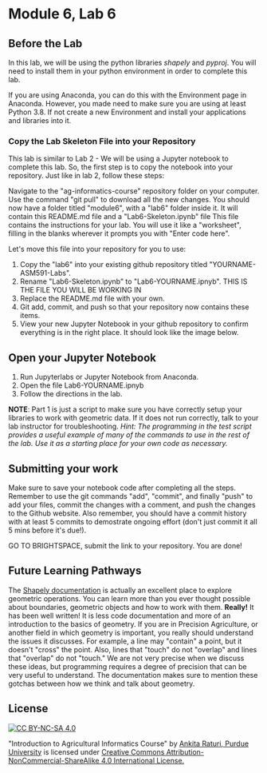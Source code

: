 # Module 6, Lab 6

## Before the Lab
In this lab, we will be using the python libraries *shapely* and *pyproj*. You will need to install them in your python environment in order to complete this lab.

If you are using Anaconda, you can do this with the Environment page in Anaconda. However, you made need to make sure you are using at least Python 3.8. If not create a new Environment and install your applications and libraries into it.

### Copy the Lab Skeleton File into your Repository

This lab is similar to Lab 2 - We will be using a Jupyter notebook to complete this lab. So, the first step is to copy the notebook into your repository. Just like in lab 2, follow these steps:

Navigate to the "ag-informatics-course" repository folder on your computer. Use the command "git pull" to download all the new changes. You should now have a folder titled "module6", with a "lab6" folder inside it. It will contain this README.md file and a "Lab6-Skeleton.ipynb" file This file contains the instructions for your lab. You will use it like a "worksheet", filling in the blanks wherever it prompts you with "Enter code here".

Let's move this file into your repository for you to use:

1. Copy the "lab6" into your existing github repository titled "YOURNAME-ASM591-Labs".
2. Rename "Lab6-Skeleton.ipynb" to "Lab6-YOURNAME.ipnyb". THIS IS THE FILE YOU WILL BE WORKING IN
3. Replace the README.md file with your own.
4. Git add, commit, and push so that your repository now contains these items.
5. View your new Jupyter Notebook in your github repository to confirm everything is in the right place. It should look like the image below.

## Open your Jupyter Notebook

1. Run Jupyterlabs or Jupyter Notebook from Anaconda.
2. Open the file Lab6-YOURNAME.ipnyb
3. Follow the directions in the lab.

**NOTE**: Part 1 is just a script to make sure you have correctly setup your libraries to work with geometric data. If it does not run correctly, talk to your lab instructor for troubleshooting. *Hint: The programming in the test script provides a useful example of many of the commands to use in the rest of the lab. Use it as a starting place for your own code as necessary.*

## Submitting your work
Make sure to save your notebook code after completing all the steps. Remember to use the git commands "add", "commit", and finally "push" to add your files, commit the changes with a comment, and push the changes to the Github website. Also remember, you should have a commit history with at least 5 commits to demostrate ongoing effort (don't just commit it all 5 mins before it's due!).

GO TO BRIGHTSPACE, submit the link to your repository. You are done!

## Future Learning Pathways 
The [Shapely documentation](https://shapely.readthedocs.io/en/stable/manual.html) is actually an excellent place to explore geometric operations. You can learn more than you ever thought possible about boundaries, geometric objects and how to work with them. **Really!** It has been well written! It is less code documentation and more of an introduction to the basics of geometry. If you are in Precision Agriculture, or another field in which geometry is important, you really should understand the issues it discusses. For example, a line may "contain" a point, but it doesn't "cross" the point. Also, lines that "touch" do not "overlap" and lines that "overlap" do not "touch." We are not very precise when we discuss these ideas, but programming requires a degree of precision that can be very useful to understand. The documentation makes sure to mention these gotchas between how we think and talk about geometry.

## License
[![CC BY-NC-SA 4.0][cc-by-nc-sa-shield]][cc-by-nc-sa]

<!-- This work is licensed under a
[Creative Commons Attribution-NonCommercial-ShareAlike 4.0 International License][cc-by-nc-sa].

[![CC BY-NC-SA 4.0][cc-by-nc-sa-image]][cc-by-nc-sa] -->

[cc-by-nc-sa]: http://creativecommons.org/licenses/by-nc-sa/4.0/
[cc-by-nc-sa-image]: https://licensebuttons.net/l/by-nc-sa/4.0/88x31.png
[cc-by-nc-sa-shield]: https://img.shields.io/badge/License-CC%20BY--NC--SA%204.0-lightgrey.svg

  "Introduction to Agricultural Informatics Course" by [Ankita Raturi, Purdue University](https://github.com/ag-informatics/ag-informatics-course) is licensed under [Creative Commons Attribution-NonCommercial-ShareAlike 4.0 International License.](http://creativecommons.org/licenses/by-nc-sa/4.0/)
